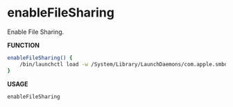 # enableFileSharing

Enable File Sharing.

**FUNCTION**
```bash
enableFileSharing() {
    /bin/launchctl load -w /System/Library/LaunchDaemons/com.apple.smbd.plist
}
```

**USAGE**
```bash
enableFileSharing
```
